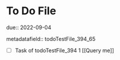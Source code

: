 # To Do File

due:: 2022-09-04

metadatafield:: todoTestFile_394_65

- [ ] Task of todoTestFile_394 1 [[Query me]]
